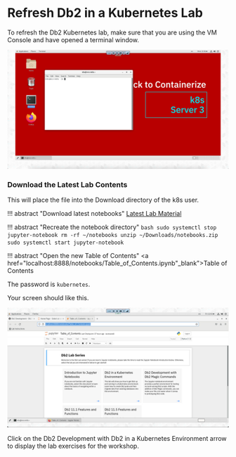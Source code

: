 # Refresh Db2 in a Kubernetes Lab

To refresh the Db2 Kubernetes lab, make sure that you are using the VM Console and have opened a terminal window.

![Browser](wxd-images/vmware-terminal-window.png)

### Download the Latest Lab Contents

This will place the file into the Download directory of the k8s user.

!!! abstract "Download latest notebooks" 
    [Latest Lab Material](https://github.com/IBM/db2-summit-lab/raw/main/notebooks.zip)

!!! abstract "Recreate the notebook directory"
    ```bash
    sudo systemctl stop jupyter-notebook
    rm -rf ~/notebooks
    unzip ~/Downloads/notebooks.zip
    sudo systemctl start jupyter-notebook
    ```

!!! abstract "Open the new Table of Contents"
    <a href="localhost:8888/notebooks/Table_of_Contents.ipynb"_blank">Table of Contents</a>

The password is `kubernetes`.

Your screen should like this.

![Browser](wxd-images/table_of_contents.png)

Click on the Db2 Development with Db2 in a Kubernetes Environment arrow to display the lab exercises for the workshop.
